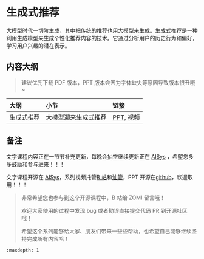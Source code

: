 <!--Copyright © ZOMI 适用于[License](https://github.com/chenzomi12/AIInfra)版权许可-->

# 生成式推荐

大模型时代一切阶生成，其中把传统的推荐也用大模型来生成。生成式推荐是一种利用生成模型来生成个性化推荐内容的技术。它通过分析用户的历史行为和偏好，学习用户兴趣的潜在表示。

## 内容大纲

> 建议优先下载 PDF 版本，PPT 版本会因为字体缺失等原因导致版本很丑哦~

| 大纲 | 小节 | 链接 |
|:--- |:---- |:-------------------- |
| 生成式推荐 | 大模型迎来生成式推荐  | [PPT](./01Introduction.pdf), [视频](https://www.bilibili.com/video/BV1BHpBeQEmR) |

## 备注

文字课程内容正在一节节补充更新，每晚会抽空继续更新正在 [AISys](https://chenzomi12.github.io/) ，希望您多多鼓励和参与进来！！！

文字课程开源在 [AISys](https://chenzomi12.github.io/)，系列视频托管[B 站](https://space.bilibili.com/517221395)和[油管](https://www.youtube.com/@ZOMI666/playlists)，PPT 开源在[github](https://github.com/chenzomi12/AIInfra)，欢迎取用！！！

> 非常希望您也参与到这个开源课程中，B 站给 ZOMI 留言哦！
> 
> 欢迎大家使用的过程中发现 bug 或者勘误直接提交代码 PR 到开源社区哦！
> 
> 希望这个系列能够给大家、朋友们带来一些些帮助，也希望自己能够继续坚持完成所有内容哈！

```{toctree}
:maxdepth: 1

```